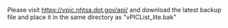 Please visit https://vpic.nhtsa.dot.gov/api/ and download the latest backup file and place it in the same directory as "vPICList_lite.bak"
